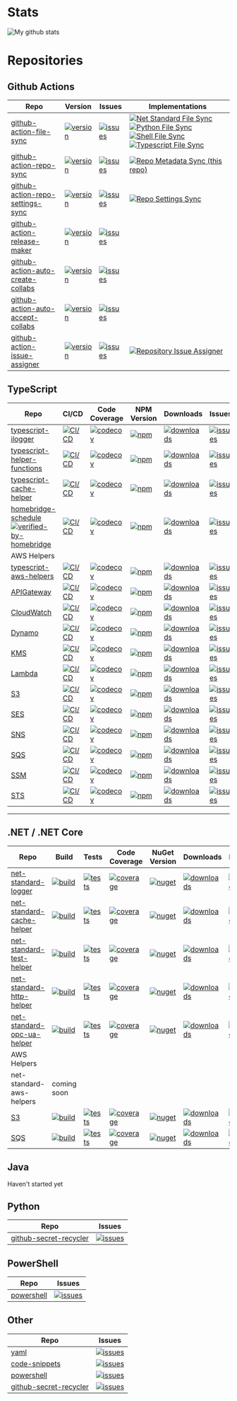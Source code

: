 # Stats
![My github stats](https://github-readme-stats.vercel.app/api?username=kbrashears5&show_icons=true)

# Repositories
## Github Actions
| Repo |  Version | Issues | Implementations |
| --- |  --- | --- | --- |
| [github-action-file-sync](https://github.com/kbrashears5/github-action-file-sync) | [![version](https://img.shields.io/github/v/release/kbrashears5/github-action-file-sync)](https://img.shields.io/github/v/release/kbrashears5/github-action-file-sync) | [![issues](https://img.shields.io/github/issues-raw/kbrashears5/github-action-file-sync)](https://img.shields.io/github/issues-raw/kbrashears5/github-action-file-sync) | [![Net Standard File Sync](https://github.com/kbrashears5/kbrashears5/actions/workflows/file-sync-net-standard.yml/badge.svg)](https://github.com/kbrashears5/kbrashears5/actions/workflows/file-sync-net-standard.yml) [![Python File Sync](https://github.com/kbrashears5/kbrashears5/actions/workflows/file-sync-python.yml/badge.svg)](https://github.com/kbrashears5/kbrashears5/actions/workflows/file-sync-python.yml) [![Shell File Sync](https://github.com/kbrashears5/kbrashears5/actions/workflows/file-sync-shell.yml/badge.svg)](https://github.com/kbrashears5/kbrashears5/actions/workflows/file-sync-shell.yml) [![Typescript File Sync](https://github.com/kbrashears5/kbrashears5/actions/workflows/file-sync-typescript.yml/badge.svg)](https://github.com/kbrashears5/kbrashears5/actions/workflows/file-sync-typescript.yml) |
| [github-action-repo-sync](https://github.com/kbrashears5/github-action-repo-sync) | [![version](https://img.shields.io/github/v/release/kbrashears5/github-action-repo-sync)](https://img.shields.io/github/v/release/kbrashears5/github-action-repo-sync) | [![issues](https://img.shields.io/github/issues-raw/kbrashears5/github-action-repo-sync)](https://img.shields.io/github/issues-raw/kbrashears5/github-action-repo-sync) | [![Repo Metadata Sync (this repo)](https://github.com/kbrashears5/kbrashears5/actions/workflows/repo-sync.yml/badge.svg)](https://github.com/kbrashears5/kbrashears5/actions/workflows/repo-sync.yml) |
| [github-action-repo-settings-sync](https://github.com/kbrashears5/github-action-repo-settings-sync) | [![version](https://img.shields.io/github/v/release/kbrashears5/github-action-repo-settings-sync)](https://img.shields.io/github/v/release/kbrashears5/github-action-repo-settings-sync) | [![issues](https://img.shields.io/github/issues-raw/kbrashears5/github-action-repo-settings-sync)](https://img.shields.io/github/issues-raw/kbrashears5/github-action-repo-settings-sync) | [![Repo Settings Sync](https://github.com/kbrashears5/kbrashears5/actions/workflows/repo-settings-sync.yml/badge.svg)](https://github.com/kbrashears5/kbrashears5/actions/workflows/repo-settings-sync.yml) |
| [github-action-release-maker](https://github.com/kbrashears5/github-action-release-maker) | [![version](https://img.shields.io/github/v/release/kbrashears5/github-action-release-maker)](https://img.shields.io/github/v/release/kbrashears5/github-action-release-maker) | [![issues](https://img.shields.io/github/issues-raw/kbrashears5/github-action-release-maker)](https://img.shields.io/github/issues-raw/kbrashears5/github-action-release-maker) | |
| [github-action-auto-create-collabs](https://github.com/kbrashears5/github-action-auto-create-collabs) | [![version](https://img.shields.io/github/v/release/kbrashears5/github-action-auto-create-collabs)](https://img.shields.io/github/v/release/kbrashears5/github-action-auto-create-collabs) | [![issues](https://img.shields.io/github/issues-raw/kbrashears5/github-action-auto-create-collabs)](https://img.shields.io/github/issues-raw/kbrashears5/github-action-auto-create-collabs) | |
| [github-action-auto-accept-collabs](https://github.com/kbrashears5/github-action-auto-accept-collabs) | [![version](https://img.shields.io/github/v/release/kbrashears5/github-action-auto-accept-collabs)](https://img.shields.io/github/v/release/kbrashears5/github-action-auto-accept-collabs) | [![issues](https://img.shields.io/github/issues-raw/kbrashears5/github-action-auto-accept-collabs)](https://img.shields.io/github/issues-raw/kbrashears5/github-action-auto-accept-collabs) | |
| [github-action-issue-assigner](https://github.com/kbrashears5/github-action-issue-assigner) | [![version](https://img.shields.io/github/v/release/kbrashears5/github-action-issue-assigner)](https://img.shields.io/github/v/release/kbrashears5/github-action-issue-assigner) | [![issues](https://img.shields.io/github/issues-raw/kbrashears5/github-action-issue-assigner)](https://img.shields.io/github/issues-raw/kbrashears5/github-action-issue-assigner) | [![Repository Issue Assigner](https://github.com/kbrashears5/kbrashears5/actions/workflows/issue-assigner.yml/badge.svg)](https://github.com/kbrashears5/kbrashears5/actions/workflows/issue-assigner.yml) |

## TypeScript
| Repo | CI/CD | Code Coverage | NPM Version | Downloads | Issues |
| --- | --- | --- | --- | --- | --- | 
| [typescript-ilogger](https://github.com/kbrashears5/typescript-ilogger) | [![CI/CD](https://github.com/kbrashears5/typescript-ilogger/actions/workflows/ci-cd.yml/badge.svg)](https://github.com/kbrashears5/typescript-ilogger/actions/workflows/ci-cd.yml) | [![codecov](https://codecov.io/gh/kbrashears5/typescript-ilogger/branch/main/graph/badge.svg?token=QRKL0QJ81I)](https://codecov.io/gh/kbrashears5/typescript-ilogger) | [![npm](https://img.shields.io/npm/v/typescript-ilogger)](https://img.shields.io/npm/v/typescript-ilogger) | [![downloads](https://img.shields.io/npm/dt/typescript-ilogger)](https://img.shields.io/npm/dt/typescript-ilogger) | [![issues](https://img.shields.io/github/issues-raw/kbrashears5/typescript-ilogger)](https://img.shields.io/github/issues-raw/kbrashears5/typescript-ilogger) | 
| [typescript-helper-functions](https://github.com/kbrashears5/typescript-helper-functions) | [![CI/CD](https://github.com/kbrashears5/typescript-helper-functions/actions/workflows/ci-cd.yml/badge.svg)](https://github.com/kbrashears5/typescript-helper-functions/actions/workflows/ci-cd.yml) | [![codecov](https://codecov.io/gh/kbrashears5/typescript-helper-functions/branch/main/graph/badge.svg?token=2CVWSV7X7L)](https://codecov.io/gh/kbrashears5/typescript-helper-functions) | [![npm](https://img.shields.io/npm/v/typescript-helper-functions)](https://img.shields.io/npm/v/typescript-helper-functions) | [![downloads](https://img.shields.io/npm/dt/typescript-helper-functions)](https://img.shields.io/npm/dt/typescript-helper-functions) | [![issues](https://img.shields.io/github/issues-raw/kbrashears5/typescript-helper-functions)](https://img.shields.io/github/issues-raw/kbrashears5/typescript-helper-functions) | 
| [typescript-cache-helper](https://github.com/kbrashears5/typescript-cache-helper) | [![CI/CD](https://github.com/kbrashears5/typescript-cache-helper/actions/workflows/ci-cd.yml/badge.svg)](https://github.com/kbrashears5/typescript-cache-helper/actions/workflows/ci-cd.yml) | [![codecov](https://codecov.io/gh/kbrashears5/typescript-cache-helper/branch/main/graph/badge.svg?token=QDX7Z7TDN4)](https://codecov.io/gh/kbrashears5/typescript-cache-helper) | [![npm](https://img.shields.io/npm/v/typescript-cache-helper)](https://img.shields.io/npm/v/typescript-cache-helper) | [![downloads](https://img.shields.io/npm/dt/typescript-cache-helper)](https://img.shields.io/npm/dt/typescript-cache-helper) | [![issues](https://img.shields.io/github/issues-raw/kbrashears5/typescript-cache-helper)](https://img.shields.io/github/issues-raw/kbrashears5/typescript-cache-helper) | 
| [homebridge-schedule](https://github.com/kbrashears5/homebridge-schedule) [![verified-by-homebridge](https://badgen.net/badge/homebridge/verified/purple)](https://github.com/homebridge/homebridge/wiki/Verified-Plugins) | [![CI/CD](https://github.com/kbrashears5/typescript-homebridge-schedule/actions/workflows/ci-cd.yml/badge.svg)](https://github.com/kbrashears5/typescript-homebridge-schedule/actions/workflows/ci-cd.yml) | [![codecov](https://codecov.io/gh/kbrashears5/typescript-homebridge-schedule/branch/main/graph/badge.svg?token=06RRABIO9Y)](https://codecov.io/gh/kbrashears5/typescript-homebridge-schedule) | [![npm](https://img.shields.io/npm/v/typescript-ilogger)](https://img.shields.io/npm/v/typescript-ilogger) | [![downloads](https://img.shields.io/npm/dt/homebridge-schedule)](https://img.shields.io/npm/dt/homebridge-schedule) | [![issues](https://img.shields.io/github/issues-raw/kbrashears5/homebridge-schedule)](https://img.shields.io/github/issues-raw/kbrashears5/homebridge-schedule) | 
| AWS Helpers |
| [typescript-aws-helpers](https://github.com/kbrashears5/typescript-aws-helpers) | [![CI/CD](https://github.com/kbrashears5/typescript-aws-helpers/actions/workflows/ci-cd.yml/badge.svg)](https://github.com/kbrashears5/typescript-aws-helpers/actions/workflows/ci-cd.yml) | [![codecov](https://codecov.io/gh/kbrashears5/typescript-aws-helpers/branch/main/graph/badge.svg?token=4NBNZ5PM70)](https://codecov.io/gh/kbrashears5/typescript-aws-helpers) | [![npm](https://img.shields.io/npm/v/typescript-aws-helpers)](https://img.shields.io/npm/v/typescript-aws-helpers) | [![downloads](https://img.shields.io/npm/dt/typescript-aws-helpers)](https://img.shields.io/npm/dt/typescript-aws-helpers) | [![issues](https://img.shields.io/github/issues-raw/kbrashears5/typescript-aws-helpers)](https://img.shields.io/github/issues-raw/kbrashears5/typescript-aws-helpers) |
| [APIGateway](https://github.com/kbrashears5/typescript-aws-apigateway-helper) | [![CI/CD](https://github.com/kbrashears5/typescript-aws-apigateway-helper/actions/workflows/ci-cd.yml/badge.svg)](https://github.com/kbrashears5/typescript-aws-apigateway-helper/actions/workflows/ci-cd.yml) | [![codecov](https://codecov.io/gh/kbrashears5/typescript-aws-apigateway-helper/branch/main/graph/badge.svg?token=N94B7YD0N4)](https://codecov.io/gh/kbrashears5/typescript-aws-apigateway-helper) | [![npm](https://img.shields.io/npm/v/typescript-aws-apigateway-helper)](https://img.shields.io/npm/v/typescript-aws-apigateway-helper) | [![downloads](https://img.shields.io/npm/dt/typescript-aws-apigateway-helper)](https://img.shields.io/npm/dt/typescript-aws-apigateway-helper) | [![issues](https://img.shields.io/github/issues-raw/kbrashears5/typescript-aws-apigateway-helper)](https://img.shields.io/github/issues-raw/kbrashears5/typescript-aws-apigateway-helper) | 
| [CloudWatch](https://github.com/kbrashears5/typescript-aws-cloudwatch-helper) | [![CI/CD](https://github.com/kbrashears5/typescript-aws-cloudwatch-helper/actions/workflows/ci-cd.yml/badge.svg)](https://github.com/kbrashears5/typescript-aws-cloudwatch-helper/actions/workflows/ci-cd.yml) | [![codecov](https://codecov.io/gh/kbrashears5/typescript-aws-cloudwatch-helper/branch/main/graph/badge.svg?token=PTFOKRDWVN)](https://codecov.io/gh/kbrashears5/typescript-aws-cloudwatch-helper) | [![npm](https://img.shields.io/npm/v/typescript-aws-cloudwatch-helper)](https://img.shields.io/npm/v/typescript-aws-cloudwatch-helper) | [![downloads](https://img.shields.io/npm/dt/typescript-aws-cloudwatch-helper)](https://img.shields.io/npm/dt/typescript-aws-cloudwatch-helper) | [![issues](https://img.shields.io/github/issues-raw/kbrashears5/typescript-aws-cloudwatch-helper)](https://img.shields.io/github/issues-raw/kbrashears5/typescript-aws-cloudwatch-helper) |
| [Dynamo](https://github.com/kbrashears5/typescript-aws-dynamo-helper) | [![CI/CD](https://github.com/kbrashears5/typescript-aws-dynamo-helper/actions/workflows/ci-cd.yml/badge.svg)](https://github.com/kbrashears5/typescript-aws-dynamo-helper/actions/workflows/ci-cd.yml) | [![codecov](https://codecov.io/gh/kbrashears5/typescript-aws-dynamo-helper/branch/main/graph/badge.svg?token=T6OZM1I750)](https://codecov.io/gh/kbrashears5/typescript-aws-dynamo-helper) | [![npm](https://img.shields.io/npm/v/typescript-aws-dynamo-helper)](https://img.shields.io/npm/v/typescript-aws-dynamo-helper) | [![downloads](https://img.shields.io/npm/dt/typescript-aws-dynamo-helper)](https://img.shields.io/npm/dt/typescript-aws-dynamo-helper) | [![issues](https://img.shields.io/github/issues-raw/kbrashears5/typescript-aws-dynamo-helper)](https://img.shields.io/github/issues-raw/kbrashears5/typescript-aws-dynamo-helper) | 
| [KMS](https://github.com/kbrashears5/typescript-aws-kms-helper) | [![CI/CD](https://github.com/kbrashears5/typescript-aws-kms-helper/actions/workflows/ci-cd.yml/badge.svg)](https://github.com/kbrashears5/typescript-kms-helper/actions/workflows/ci-cd.yml) | [![codecov](https://codecov.io/gh/kbrashears5/typescript-aws-kms-helper/branch/main/graph/badge.svg?token=4PIRJTDG3K)](https://codecov.io/gh/kbrashears5/typescript-aws-kms-helper) | [![npm](https://img.shields.io/npm/v/typescript-aws-kms-helper)](https://img.shields.io/npm/v/typescript-aws-kms-helper) | [![downloads](https://img.shields.io/npm/dt/typescript-aws-kms-helper)](https://img.shields.io/npm/dt/typescript-aws-kms-helper) | [![issues](https://img.shields.io/github/issues-raw/kbrashears5/typescript-aws-kms-helper)](https://img.shields.io/github/issues-raw/kbrashears5/typescript-aws-kms-helper) |
| [Lambda](https://github.com/kbrashears5/typescript-aws-lambda-helper) | [![CI/CD](https://github.com/kbrashears5/typescript-aws-lambda-helper/actions/workflows/ci-cd.yml/badge.svg)](https://github.com/kbrashears5/typescript-aws-lambda-helper/actions/workflows/ci-cd.yml) | [![codecov](https://codecov.io/gh/kbrashears5/typescript-aws-lambda-helper/branch/main/graph/badge.svg?token=OYCTKMEXYN)](https://codecov.io/gh/kbrashears5/typescript-aws-lambda-helper) | [![npm](https://img.shields.io/npm/v/typescript-aws-lambda-helper)](https://img.shields.io/npm/v/typescript-aws-lambda-helper) | [![downloads](https://img.shields.io/npm/dt/typescript-aws-lambda-helper)](https://img.shields.io/npm/dt/typescript-aws-lambda-helper) | [![issues](https://img.shields.io/github/issues-raw/kbrashears5/typescript-aws-lambda-helper)](https://img.shields.io/github/issues-raw/kbrashears5/typescript-aws-lambda-helper) | 
| [S3](https://github.com/kbrashears5/typescript-aws-s3-helper) | [![CI/CD](https://github.com/kbrashears5/typescript-aws-s3-helper/actions/workflows/ci-cd.yml/badge.svg)](https://github.com/kbrashears5/typescript-aws-s3-helper/actions/workflows/ci-cd.yml) | [![codecov](https://codecov.io/gh/kbrashears5/typescript-aws-s3-helper/branch/main/graph/badge.svg?token=6VXT4QLN5U)](https://codecov.io/gh/kbrashears5/typescript-aws-s3-helper) | [![npm](https://img.shields.io/npm/v/typescript-aws-s3-helper)](https://img.shields.io/npm/v/typescript-aws-s3-helper) | [![downloads](https://img.shields.io/npm/dt/typescript-aws-s3-helper)](https://img.shields.io/npm/dt/typescript-aws-s3-helper) | [![issues](https://img.shields.io/github/issues-raw/kbrashears5/typescript-aws-s3-helper)](https://img.shields.io/github/issues-raw/kbrashears5/typescript-aws-s3-helper) | 
| [SES](https://github.com/kbrashears5/typescript-aws-ses-helper) | [![CI/CD](https://github.com/kbrashears5/typescript-aws-ses-helper/actions/workflows/ci-cd.yml/badge.svg)](https://github.com/kbrashears5/typescript-aws-ses-helper/actions/workflows/ci-cd.yml) | [![codecov](https://codecov.io/gh/kbrashears5/typescript-aws-ses-helper/branch/main/graph/badge.svg?token=QOSDQA1FDU)](https://codecov.io/gh/kbrashears5/typescript-aws-ses-helper) | [![npm](https://img.shields.io/npm/v/typescript-aws-ses-helper)](https://img.shields.io/npm/v/typescript-aws-ses-helper) | [![downloads](https://img.shields.io/npm/dt/typescript-aws-ses-helper)](https://img.shields.io/npm/dt/typescript-aws-ses-helper) | [![issues](https://img.shields.io/github/issues-raw/kbrashears5/typescript-aws-ses-helper)](https://img.shields.io/github/issues-raw/kbrashears5/typescript-aws-ses-helper) | 
| [SNS](https://github.com/kbrashears5/typescript-aws-sns-helper) | [![CI/CD](https://github.com/kbrashears5/typescript-aws-sns-helper/actions/workflows/ci-cd.yml/badge.svg)](https://github.com/kbrashears5/typescript-aws-sns-helper/actions/workflows/ci-cd.yml) | [![codecov](https://codecov.io/gh/kbrashears5/typescript-aws-sns-helper/branch/main/graph/badge.svg?token=EAGFPWYZB0)](https://codecov.io/gh/kbrashears5/typescript-aws-sns-helper) | [![npm](https://img.shields.io/npm/v/typescript-aws-sns-helper)](https://img.shields.io/npm/v/typescript-aws-sns-helper) | [![downloads](https://img.shields.io/npm/dt/typescript-aws-sns-helper)](https://img.shields.io/npm/dt/typescript-aws-sns-helper) | [![issues](https://img.shields.io/github/issues-raw/kbrashears5/typescript-aws-sns-helper)](https://img.shields.io/github/issues-raw/kbrashears5/typescript-aws-sns-helper) | 
| [SQS](https://github.com/kbrashears5/typescript-aws-sqs-helper) | [![CI/CD](https://github.com/kbrashears5/typescript-aws-sqs-helper/actions/workflows/ci-cd.yml/badge.svg)](https://github.com/kbrashears5/typescript-aws-sqs-helper/actions/workflows/ci-cd.yml) | [![codecov](https://codecov.io/gh/kbrashears5/typescript-aws-sqs-helper/branch/main/graph/badge.svg?token=KA021SKDXO)](https://codecov.io/gh/kbrashears5/typescript-aws-sqs-helper) | [![npm](https://img.shields.io/npm/v/typescript-aws-sqs-helper)](https://img.shields.io/npm/v/typescript-aws-sqs-helper) | [![downloads](https://img.shields.io/npm/dt/typescript-aws-sqs-helper)](https://img.shields.io/npm/dt/typescript-aws-sqs-helper) | [![issues](https://img.shields.io/github/issues-raw/kbrashears5/typescript-aws-sqs-helper)](https://img.shields.io/github/issues-raw/kbrashears5/typescript-aws-sqs-helper) | 
| [SSM](https://github.com/kbrashears5/typescript-aws-ssm-helper) | [![CI/CD](https://github.com/kbrashears5/typescript-aws-ssm-helper/actions/workflows/ci-cd.yml/badge.svg)](https://github.com/kbrashears5/typescript-aws-ssm-helper/actions/workflows/ci-cd.yml) | [![codecov](https://codecov.io/gh/kbrashears5/typescript-aws-ssm-helper/branch/main/graph/badge.svg?token=5WVHWVKSSS)](https://codecov.io/gh/kbrashears5/typescript-aws-ssm-helper) | [![npm](https://img.shields.io/npm/v/typescript-aws-ssm-helper)](https://img.shields.io/npm/v/typescript-aws-ssm-helper) | [![downloads](https://img.shields.io/npm/dt/typescript-aws-ssm-helper)](https://img.shields.io/npm/dt/typescript-aws-ssm-helper) | [![issues](https://img.shields.io/github/issues-raw/kbrashears5/typescript-aws-ssm-helper)](https://img.shields.io/github/issues-raw/kbrashears5/typescript-aws-ssm-helper) | 
| [STS](https://github.com/kbrashears5/typescript-aws-sts-helper) | [![CI/CD](https://github.com/kbrashears5/typescript-aws-sts-helper/actions/workflows/ci-cd.yml/badge.svg)](https://github.com/kbrashears5/typescript-aws-sts-helper/actions/workflows/ci-cd.yml) | [![codecov](https://codecov.io/gh/kbrashears5/typescript-aws-sts-helper/branch/main/graph/badge.svg?token=PTMIUSG9N9)](https://codecov.io/gh/kbrashears5/typescript-aws-sts-helper) | [![npm](https://img.shields.io/npm/v/typescript-aws-sts-helper)](https://img.shields.io/npm/v/typescript-aws-sts-helper) | [![downloads](https://img.shields.io/npm/dt/typescript-aws-sts-helper)](https://img.shields.io/npm/dt/typescript-aws-sts-helper) | [![issues](https://img.shields.io/github/issues-raw/kbrashears5/typescript-aws-sts-helper)](https://img.shields.io/github/issues-raw/kbrashears5/typescript-aws-sts-helper) | 

---
## .NET / .NET Core
| Repo | Build | Tests | Code Coverage | NuGet Version | Downloads | Issues |
| --- | --- | --- | --- | --- | --- | --- |
| [net-standard-logger](https://github.com/kbrashears5/net-standard-logger) | [![build](https://dev.azure.com/kbrashears5/github/_apis/build/status/kbrashears5.net-standard-logger?branchName=main)](https://dev.azure.com/kbrashears5/github/_build/latest?definitionId=5&branchName=main) | [![tests](https://img.shields.io/azure-devops/tests/kbrashears5/github/5)](https://img.shields.io/azure-devops/tests/kbrashears5/github/5) | [![coverage](https://img.shields.io/azure-devops/coverage/kbrashears5/github/5)](https://img.shields.io/azure-devops/coverage/kbrashears5/github/5) | [![nuget](https://img.shields.io/nuget/v/NetStandardLogger.svg)](https://www.nuget.org/packages/NetStandardLogger/) | [![downloads](https://img.shields.io/nuget/dt/NetStandardLogger)](https://img.shields.io/nuget/dt/NetStandardLogger) | [![issues](https://img.shields.io/github/issues-raw/kbrashears5/net-standard-logger)](https://img.shields.io/github/issues-raw/kbrashears5/net-standard-logger) |
| [net-standard-cache-helper](https://github.com/kbrashears5/net-standard-cache-helper) | [![build](https://dev.azure.com/kbrashears5/github/_apis/build/status/kbrashears5.net-standard-cache-helper?branchName=main)](https://dev.azure.com/kbrashears5/github/_build/latest?definitionId=25&branchName=main) | [![tests](https://img.shields.io/azure-devops/tests/kbrashears5/github/25)](https://img.shields.io/azure-devops/tests/kbrashears5/github/25) | [![coverage](https://img.shields.io/azure-devops/coverage/kbrashears5/github/25)](https://img.shields.io/azure-devops/coverage/kbrashears5/github/25) | [![nuget](https://img.shields.io/nuget/v/NetStandardCacheHelper.svg)](https://www.nuget.org/packages/NetStandardCacheHelper/) | [![downloads](https://img.shields.io/nuget/dt/NetStandardCacheHelper)](https://img.shields.io/nuget/dt/NetStandardCacheHelper) | [![issues](https://img.shields.io/github/issues-raw/kbrashears5/net-standard-cache-helper)](https://img.shields.io/github/issues-raw/kbrashears5/net-standard-cache-helper) |
| [net-standard-test-helper](https://github.com/kbrashears5/net-standard-test-helper) | [![build](https://dev.azure.com/kbrashears5/github/_apis/build/status/kbrashears5.net-standard-test-helper?branchName=main)](https://dev.azure.com/kbrashears5/github/_build/latest?definitionId=5&branchName=main) | [![tests](https://img.shields.io/azure-devops/tests/kbrashears5/github/4)](https://img.shields.io/azure-devops/tests/kbrashears5/github/4) | [![coverage](https://img.shields.io/azure-devops/coverage/kbrashears5/github/4)](https://img.shields.io/azure-devops/coverage/kbrashears5/github/4) | [![nuget](https://img.shields.io/nuget/v/NetStandardTestHelper.svg)](https://www.nuget.org/packages/NetStandardTestHelper/) | [![downloads](https://img.shields.io/nuget/dt/NetStandardTestHelper)](https://img.shields.io/nuget/dt/NetStandardTestHelper) | [![issues](https://img.shields.io/github/issues-raw/kbrashears5/net-standard-test-helper)](https://img.shields.io/github/issues-raw/kbrashears5/net-standard-test-helper) |
| [net-standard-http-helper](https://github.com/kbrashears5/net-standard-http-helper) | [![build](https://dev.azure.com/kbrashears5/github/_apis/build/status/kbrashears5.net-standard-http-helper?branchName=main)](https://dev.azure.com/kbrashears5/github/_build/latest?definitionId=5&branchName=main) | [![tests](https://img.shields.io/azure-devops/tests/kbrashears5/github/22)](https://img.shields.io/azure-devops/tests/kbrashears5/github/22) | [![coverage](https://img.shields.io/azure-devops/coverage/kbrashears5/github/22)](https://img.shields.io/azure-devops/coverage/kbrashears5/github/22) | [![nuget](https://img.shields.io/nuget/v/NetStandardHttpHelper.svg)](https://www.nuget.org/packages/NetStandardHttpHelper/) | [![downloads](https://img.shields.io/nuget/dt/NetStandardHttpHelper)](https://img.shields.io/nuget/dt/NetStandardHttpHelper) | [![issues](https://img.shields.io/github/issues-raw/kbrashears5/net-standard-http-helper)](https://img.shields.io/github/issues-raw/kbrashears5/net-standard-http-helper) |
| [net-standard-opc-ua-helper](https://github.com/kbrashears5/net-standard-opc-ua-helper) | [![build](https://dev.azure.com/kbrashears5/github/_apis/build/status/kbrashears5.net-standard-opc-ua-helper?branchName=main)](https://dev.azure.com/kbrashears5/github/_build/latest?definitionId=34&branchName=main) | [![tests](https://img.shields.io/azure-devops/tests/kbrashears5/github/35)](https://img.shields.io/azure-devops/tests/kbrashears5/github/35) | [![coverage](https://img.shields.io/azure-devops/coverage/kbrashears5/github/35)](https://img.shields.io/azure-devops/coverage/kbrashears5/github/35) | [![nuget](https://img.shields.io/nuget/v/NetStandardOpcUaHelper.svg)](https://www.nuget.org/packages/NetStandardOpcUaHelper/) | [![downloads](https://img.shields.io/nuget/dt/NetStandardOpcUaHelper)](https://img.shields.io/nuget/dt/NetStandardOpcUaHelper) | [![issues](https://img.shields.io/github/issues-raw/kbrashears5/net-standard-opc-ua-helper)](https://img.shields.io/github/issues-raw/kbrashears5/net-standard-opc-ua-helper) |
| AWS Helpers |
| net-standard-aws-helpers | coming soon | 
| [S3](https://github.com/kbrashears5/net-standard-aws-s3-helper) | [![build](https://dev.azure.com/kbrashears5/github/_apis/build/status/kbrashears5.net-standard-aws-s3-helper?branchName=main)](https://dev.azure.com/kbrashears5/github/_build/latest?definitionId=6&branchName=main) | [![tests](https://img.shields.io/azure-devops/tests/kbrashears5/github/6)](https://img.shields.io/azure-devops/tests/kbrashears5/github/6) | [![coverage](https://img.shields.io/azure-devops/coverage/kbrashears5/github/6)](https://img.shields.io/azure-devops/coverage/kbrashears5/github/6) | [![nuget](https://img.shields.io/nuget/v/NetStandardAWSS3Helper)](https://img.shields.io/nuget/v/NetStandardAWSS3Helper) | [![downloads](https://img.shields.io/nuget/dt/NetStandardAWSS3Helper)](https://img.shields.io/nuget/dt/NetStandardAWSS3Helper) | [![issues](https://img.shields.io/github/issues-raw/kbrashears5/net-standard-aws-s3-helper)](https://img.shields.io/github/issues-raw/kbrashears5/net-standard-aws-s3-helper) |
| [SQS](https://github.com/kbrashears5/net-standard-aws-sqs-helper) | [![build](https://dev.azure.com/kbrashears5/github/_apis/build/status/kbrashears5.net-standard-aws-sqs-helper?branchName=main)](https://dev.azure.com/kbrashears5/github/_build/latest?definitionId=26&branchName=main) | [![tests](https://img.shields.io/azure-devops/tests/kbrashears5/github/26)](https://img.shields.io/azure-devops/tests/kbrashears5/github/26) | [![coverage](https://img.shields.io/azure-devops/coverage/kbrashears5/github/26)](https://img.shields.io/azure-devops/coverage/kbrashears5/github/26) | [![nuget](https://img.shields.io/nuget/v/NetStandardAWSSQSHelper)](https://img.shields.io/nuget/v/NetStandardAWSSQSHelper) | [![downloads](https://img.shields.io/nuget/dt/NetStandardAWSSQSHelper)](https://img.shields.io/nuget/dt/NetStandardAWSSQSHelper) | [![issues](https://img.shields.io/github/issues-raw/kbrashears5/net-standard-aws-sqs-helper)](https://img.shields.io/github/issues-raw/kbrashears5/net-standard-aws-sqs-helper) |

## Java
Haven't started yet

## Python
| Repo | Issues |
| --- | --- |
| [github-secret-recycler](https://github.com/kbrashears5/github-secret-recycler) | [![issues](https://img.shields.io/github/issues-raw/kbrashears5/github-secret-recycler)](https://img.shields.io/github/issues-raw/kbrashears5/github-secret-recycler) |

## PowerShell
| Repo | Issues |
| --- | --- |
| [powershell](https://github.com/kbrashears5/powershell) | [![issues](https://img.shields.io/github/issues-raw/kbrashears5/powershell)](https://img.shields.io/github/issues-raw/kbrashears5/powershell) |

## Other
| Repo | Issues |
| --- | --- |
| [yaml](https://github.com/kbrashears5/yaml) | [![issues](https://img.shields.io/github/issues-raw/kbrashears5/yaml)](https://img.shields.io/github/issues-raw/kbrashears5/yaml) |
| [code-snippets](https://github.com/kbrashears5/code-snippets) | [![issues](https://img.shields.io/github/issues-raw/kbrashears5/code-snippets)](https://img.shields.io/github/issues-raw/kbrashears5/code-snippets) |
| [powershell](https://github.com/kbrashears5/powershell) | [![issues](https://img.shields.io/github/issues-raw/kbrashears5/powershell)](https://img.shields.io/github/issues-raw/kbrashears5/powershell) |
| [github-secret-recycler](https://github.com/kbrashears5/github-secret-recycler) | [![issues](https://img.shields.io/github/issues-raw/kbrashears5/github-secret-recycler)](https://img.shields.io/github/issues-raw/kbrashears5/github-secret-recycler) |